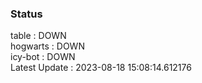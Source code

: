 ### Status


table : DOWN  
hogwarts : DOWN  
icy-bot : DOWN  
Latest Update : 2023-08-18 15:08:14.612176
